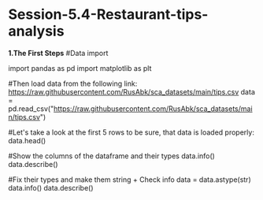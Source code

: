# Session-5.4-Restaurant-tips-analysis
**1.The First Steps**
#Data import

import pandas as pd
import matplotlib as plt

#Then load data from the following link: https://raw.githubusercontent.com/RusAbk/sca_datasets/main/tips.csv
data = pd.read_csv("https://raw.githubusercontent.com/RusAbk/sca_datasets/main/tips.csv")

#Let's take a look at the first 5 rows to be sure, that data is loaded properly:     
data.head()

#Show the columns of the dataframe and their types
data.info()
data.describe()

#Fix their types and make them string + Check info
data = data.astype(str)
data.info()
data.describe()
